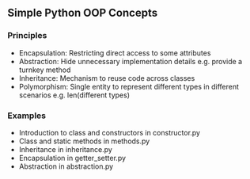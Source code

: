 ## Simple Python OOP Concepts

### Principles
- Encapsulation: Restricting direct access to some attributes
- Abstraction: Hide unnecessary implementation details e.g. provide a turnkey method
- Inheritance: Mechanism to reuse code across classes
- Polymorphism: Single entity to represent different types in different scenarios e.g. len(different types)

### Examples
- Introduction to class and constructors in constructor.py
- Class and static methods in methods.py
- Inheritance in inheritance.py
- Encapsulation in getter_setter.py
- Abstraction in abstraction.py

